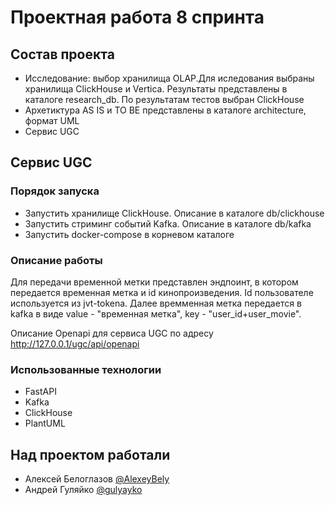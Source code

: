 # Проектная работа 8 спринта

## Состав проекта

- Исследование: выбор хранилища OLAP.Для иследования выбраны хранилища ClickHouse и Vertica. Результаты представлены в каталоге research_db. По результатам тестов выбран ClickHouse
- Архетиктура AS IS и TO BE представлены в каталоге architecture, формат UML
- Сервис UGC

## Сервис UGC

### Порядок запуска

- Запустить хранилище ClickHouse. Описание в каталоге db/clickhouse
- Запустить стриминг событий Kafka. Описание в каталоге db/kafka
- Запустить docker-compose в корневом каталоге

### Описание работы

Для передачи временной метки представлен эндпоинт, в котором передается временная метка и id кинопроизведения. Id пользователе используется из jvt-tokena. Далее времменная метка передается в kafka в виде value - "временная метка", key - "user_id+user_movie".
 

Описание Openapi для сервиса UGC по адресу http://127.0.0.1/ugc/api/openapi

### Использованные технологии
    
- FastAPI
- Kafka 
- ClickHouse
- PlantUML

## Над проектом работали
- Алексей Белоглазов [@AlexeyBely](https://github.com/AlexeyBely)
- Андрей Гуляйко [@gulyayko](https://github.com/gulyayko)
